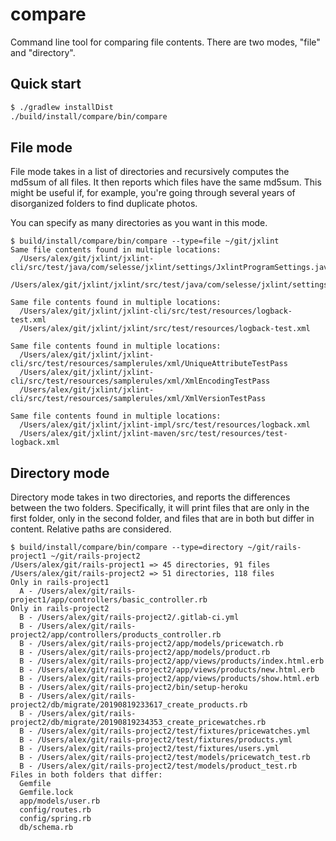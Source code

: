 # compare

Command line tool for comparing file contents. There are two modes, "file" and
"directory".

## Quick start

```bash
$ ./gradlew installDist
./build/install/compare/bin/compare
```

## File mode

File mode takes in a list of directories and recursively computes the md5sum
of all files. It then reports which files have the same md5sum.  This might be
useful if, for example, you're going through several years of disorganized
folders to find duplicate photos.

You can specify as many directories as you want in this mode.

```
$ build/install/compare/bin/compare --type=file ~/git/jxlint
Same file contents found in multiple locations:
  /Users/alex/git/jxlint/jxlint-cli/src/test/java/com/selesse/jxlint/settings/JxlintProgramSettings.java
  /Users/alex/git/jxlint/jxlint/src/test/java/com/selesse/jxlint/settings/JxlintProgramSettings.java

Same file contents found in multiple locations:
  /Users/alex/git/jxlint/jxlint-cli/src/test/resources/logback-test.xml
  /Users/alex/git/jxlint/jxlint/src/test/resources/logback-test.xml

Same file contents found in multiple locations:
  /Users/alex/git/jxlint/jxlint-cli/src/test/resources/samplerules/xml/UniqueAttributeTestPass
  /Users/alex/git/jxlint/jxlint-cli/src/test/resources/samplerules/xml/XmlEncodingTestPass
  /Users/alex/git/jxlint/jxlint-cli/src/test/resources/samplerules/xml/XmlVersionTestPass

Same file contents found in multiple locations:
  /Users/alex/git/jxlint/jxlint-impl/src/test/resources/logback.xml
  /Users/alex/git/jxlint/jxlint-maven/src/test/resources/test-logback.xml
```

## Directory mode

Directory mode takes in two directories, and reports the differences between
the two folders. Specifically, it will print files that are only in the first
folder, only in the second folder, and files that are in both but differ in
content. Relative paths are considered.

```
$ build/install/compare/bin/compare --type=directory ~/git/rails-project1 ~/git/rails-project2
/Users/alex/git/rails-project1 => 45 directories, 91 files
/Users/alex/git/rails-project2 => 51 directories, 118 files
Only in rails-project1
  A - /Users/alex/git/rails-project1/app/controllers/basic_controller.rb
Only in rails-project2
  B - /Users/alex/git/rails-project2/.gitlab-ci.yml
  B - /Users/alex/git/rails-project2/app/controllers/products_controller.rb
  B - /Users/alex/git/rails-project2/app/models/pricewatch.rb
  B - /Users/alex/git/rails-project2/app/models/product.rb
  B - /Users/alex/git/rails-project2/app/views/products/index.html.erb
  B - /Users/alex/git/rails-project2/app/views/products/new.html.erb
  B - /Users/alex/git/rails-project2/app/views/products/show.html.erb
  B - /Users/alex/git/rails-project2/bin/setup-heroku
  B - /Users/alex/git/rails-project2/db/migrate/20190819233617_create_products.rb
  B - /Users/alex/git/rails-project2/db/migrate/20190819234353_create_pricewatches.rb
  B - /Users/alex/git/rails-project2/test/fixtures/pricewatches.yml
  B - /Users/alex/git/rails-project2/test/fixtures/products.yml
  B - /Users/alex/git/rails-project2/test/fixtures/users.yml
  B - /Users/alex/git/rails-project2/test/models/pricewatch_test.rb
  B - /Users/alex/git/rails-project2/test/models/product_test.rb
Files in both folders that differ:
  Gemfile
  Gemfile.lock
  app/models/user.rb
  config/routes.rb
  config/spring.rb
  db/schema.rb
```
